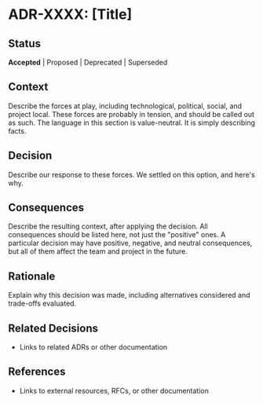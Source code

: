 # ADR-XXXX: [Title]

## Status
**Accepted** | Proposed | Deprecated | Superseded

## Context
Describe the forces at play, including technological, political, social, and project local. These forces are probably in tension, and should be called out as such. The language in this section is value-neutral. It is simply describing facts.

## Decision
Describe our response to these forces. We settled on this option, and here's why.

## Consequences
Describe the resulting context, after applying the decision. All consequences should be listed here, not just the "positive" ones. A particular decision may have positive, negative, and neutral consequences, but all of them affect the team and project in the future.

## Rationale
Explain why this decision was made, including alternatives considered and trade-offs evaluated.

## Related Decisions
- Links to related ADRs or other documentation

## References
- Links to external resources, RFCs, or other documentation